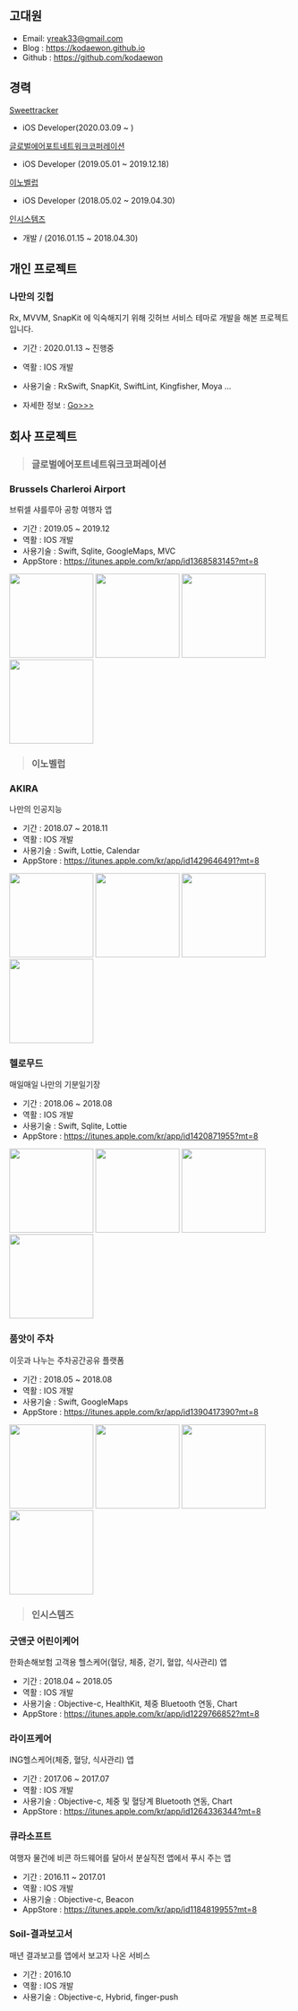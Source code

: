 ## 고대원

- Email: yreak33@gmail.com
- Blog : https://kodaewon.github.io
- Github : https://github.com/kodaewon



## 경력

[Sweettracker](http://www.sweettracker.co.kr/)

- iOS Developer(2020.03.09 ~ )

[글로벌에어포트네트워크코퍼레이션](https://airwafi.com/)

- iOS Developer (2019.05.01 ~ 2019.12.18)

[이노벨럽](https://www.ondo.io/)

- iOS Developer (2018.05.02 ~ 2019.04.30)

[인시스템즈](https://www.theinsystems.com/)

- 개발 /  (2016.01.15 ~ 2018.04.30)



## 개인 프로젝트

### 나만의 깃헙

Rx, MVVM, SnapKit 에 익숙해지기 위해 깃허브 서비스 테마로 개발을 해본 프로젝트 입니다.

- 기간 : 2020.01.13 ~ 진행중

- 역활 : IOS 개발

- 사용기술 :  RxSwift, SnapKit, SwiftLint, Kingfisher, Moya ...

- 자세한 정보 : [Go>>>](myproject/github_ios.md)



## 회사 프로젝트

> ### 글로벌에어포트네트워크코퍼레이션

### Brussels Charleroi Airport

브뤼셀 샤를루아 공항 여행자 앱

- 기간 : 2019.05 ~ 2019.12
- 역활 : IOS 개발
- 사용기술 : Swift, Sqlite, GoogleMaps, MVC
- AppStore : https://itunes.apple.com/kr/app/id1368583145?mt=8

<img src="images/airwafi_1.jpg" width="150"/> <img src="images/airwafi_2.jpg" width="150"/> <img src="images/airwafi_3.jpg" width="150"/> <img src="images/airwafi_4.jpg" width="150"/>



> ### 이노벨럽

### AKIRA

나만의 인공지능

- 기간 : 2018.07 ~ 2018.11
- 역활 : IOS 개발
- 사용기술 : Swift, Lottie, Calendar
- AppStore : https://itunes.apple.com/kr/app/id1429646491?mt=8

<img src="images/akira_1.jpg" width="150"/> <img src="images/akira_2.jpg" width="150"/> <img src="images/akira_3.jpg" width="150"/> <img src="images/akira_4.jpg" width="150"/>

### 헬로무드

매일매일 나만의 기분일기장

- 기간 : 2018.06 ~ 2018.08
- 역활 : IOS 개발
- 사용기술 : Swift, Sqlite, Lottie
- AppStore : https://itunes.apple.com/kr/app/id1420871955?mt=8

<img src="images/hellomood_1.png" width="150"/> <img src="images/hellomood_2.png" width="150"/> <img src="images/hellomood_3.png" width="150"/> <img src="images/hellomood_4.png" width="150"/>

### 품앗이 주차

이웃과 나누는 주차공간공유 플랫폼

- 기간 : 2018.05 ~ 2018.08
- 역활 : IOS 개발
- 사용기술 : Swift, GoogleMaps
- AppStore : https://itunes.apple.com/kr/app/id1390417390?mt=8

<img src="images/parking_1.jpg" width="150"/> <img src="images/parking_2.jpg" width="150"/> <img src="images/parking_3.jpg" width="150"/> <img src="images/parking_4.jpg" width="150"/>



> ### 인시스템즈

### 굿앤굿 어린이케어

한화손해보험 고객용 헬스케어(혈당, 체중, 걷기, 혈압, 식사관리) 앱

- 기간 : 2018.04 ~ 2018.05
- 역활 : IOS 개발
- 사용기술 : Objective-c, HealthKit, 체중 Bluetooth 연동, Chart
- AppStore : https://itunes.apple.com/kr/app/id1229766852?mt=8

### 라이프케어

ING헬스케어(체중, 혈당, 식사관리) 앱

- 기간 : 2017.06 ~ 2017.07
- 역활 : IOS 개발
- 사용기술 : Objective-c, 체중 및 혈당계 Bluetooth 연동, Chart
- AppStore : https://itunes.apple.com/kr/app/id1264336344?mt=8

### 큐라소프트

여행자 물건에 비콘 하드웨어를 달아서 분실직전 앱에서 푸시 주는 앱

- 기간 : 2016.11 ~ 2017.01
- 역활 : IOS 개발
- 사용기술 : Objective-c, Beacon
- AppStore : https://itunes.apple.com/kr/app/id1184819955?mt=8

### Soil-결과보고서

매년 결과보고를 앱에서 보고자 나온 서비스

- 기간 : 2016.10
- 역활 : IOS 개발
- 사용기술 : Objective-c, Hybrid, finger-push
